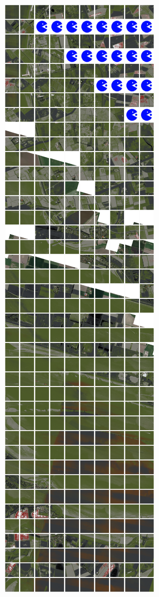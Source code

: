 <html>
<div>
<img src="https://github.com/HakkaTjakka/NL_TILE_MAP/blob/main/18/655/-1067/r.6550.-10670.png" height="44" width="44">
<img src="https://github.com/HakkaTjakka/NL_TILE_MAP/blob/main/18/655/-1067/r.6551.-10670.png" height="44" width="44">
<img src="https://github.com/HakkaTjakka/NL_TILE_MAP/blob/main/18/655/-1067/r.6552.-10670.png" height="44" width="44">
<img src="https://github.com/HakkaTjakka/NL_TILE_MAP/blob/main/18/655/-1067/r.6553.-10670.png" height="44" width="44">
<img src="https://github.com/HakkaTjakka/NL_TILE_MAP/blob/main/18/655/-1067/r.6554.-10670.png" height="44" width="44">
<img src="https://github.com/HakkaTjakka/NL_TILE_MAP/blob/main/18/655/-1067/r.6555.-10670.png" height="44" width="44">
<img src="https://github.com/HakkaTjakka/NL_TILE_MAP/blob/main/18/655/-1067/r.6556.-10670.png" height="44" width="44">
<img src="https://github.com/HakkaTjakka/NL_TILE_MAP/blob/main/18/655/-1067/r.6557.-10670.png" height="44" width="44">
<img src="https://github.com/HakkaTjakka/NL_TILE_MAP/blob/main/18/655/-1067/r.6558.-10670.png" height="44" width="44">
<img src="https://github.com/HakkaTjakka/NL_TILE_MAP/blob/main/18/655/-1067/r.6559.-10670.png" height="44" width="44">
<img src="https://github.com/HakkaTjakka/NL_TILE_MAP/blob/main/18/656/-1067/r.6560.-10670.png" height="44" width="44">
<img src="https://github.com/HakkaTjakka/NL_TILE_MAP/blob/main/18/656/-1067/r.6561.-10670.png" height="44" width="44">
<img src="https://github.com/HakkaTjakka/NL_TILE_MAP/blob/main/source.png" height="44" width="44">
<img src="https://github.com/HakkaTjakka/NL_TILE_MAP/blob/main/source.png" height="44" width="44">
<img src="https://github.com/HakkaTjakka/NL_TILE_MAP/blob/main/source.png" height="44" width="44">
<img src="https://github.com/HakkaTjakka/NL_TILE_MAP/blob/main/source.png" height="44" width="44">
<img src="https://github.com/HakkaTjakka/NL_TILE_MAP/blob/main/source.png" height="44" width="44">
<img src="https://github.com/HakkaTjakka/NL_TILE_MAP/blob/main/source.png" height="44" width="44">
<img src="https://github.com/HakkaTjakka/NL_TILE_MAP/blob/main/source.png" height="44" width="44">
<img src="https://github.com/HakkaTjakka/NL_TILE_MAP/blob/main/source.png" height="44" width="44">
<br>
<img src="https://github.com/HakkaTjakka/NL_TILE_MAP/blob/main/18/655/-1067/r.6550.-10669.png" height="44" width="44">
<img src="https://github.com/HakkaTjakka/NL_TILE_MAP/blob/main/18/655/-1067/r.6551.-10669.png" height="44" width="44">
<img src="https://github.com/HakkaTjakka/NL_TILE_MAP/blob/main/18/655/-1067/r.6552.-10669.png" height="44" width="44">
<img src="https://github.com/HakkaTjakka/NL_TILE_MAP/blob/main/18/655/-1067/r.6553.-10669.png" height="44" width="44">
<img src="https://github.com/HakkaTjakka/NL_TILE_MAP/blob/main/18/655/-1067/r.6554.-10669.png" height="44" width="44">
<img src="https://github.com/HakkaTjakka/NL_TILE_MAP/blob/main/18/655/-1067/r.6555.-10669.png" height="44" width="44">
<img src="https://github.com/HakkaTjakka/NL_TILE_MAP/blob/main/18/655/-1067/r.6556.-10669.png" height="44" width="44">
<img src="https://github.com/HakkaTjakka/NL_TILE_MAP/blob/main/18/655/-1067/r.6557.-10669.png" height="44" width="44">
<img src="https://github.com/HakkaTjakka/NL_TILE_MAP/blob/main/18/655/-1067/r.6558.-10669.png" height="44" width="44">
<img src="https://github.com/HakkaTjakka/NL_TILE_MAP/blob/main/18/655/-1067/r.6559.-10669.png" height="44" width="44">
<img src="https://github.com/HakkaTjakka/NL_TILE_MAP/blob/main/18/656/-1067/r.6560.-10669.png" height="44" width="44">
<img src="https://github.com/HakkaTjakka/NL_TILE_MAP/blob/main/18/656/-1067/r.6561.-10669.png" height="44" width="44">
<img src="https://github.com/HakkaTjakka/NL_TILE_MAP/blob/main/18/656/-1067/r.6562.-10669.png" height="44" width="44">
<img src="https://github.com/HakkaTjakka/NL_TILE_MAP/blob/main/18/656/-1067/r.6563.-10669.png" height="44" width="44">
<img src="https://github.com/HakkaTjakka/NL_TILE_MAP/blob/main/source.png" height="44" width="44">
<img src="https://github.com/HakkaTjakka/NL_TILE_MAP/blob/main/source.png" height="44" width="44">
<img src="https://github.com/HakkaTjakka/NL_TILE_MAP/blob/main/source.png" height="44" width="44">
<img src="https://github.com/HakkaTjakka/NL_TILE_MAP/blob/main/source.png" height="44" width="44">
<img src="https://github.com/HakkaTjakka/NL_TILE_MAP/blob/main/source.png" height="44" width="44">
<img src="https://github.com/HakkaTjakka/NL_TILE_MAP/blob/main/source.png" height="44" width="44">
<br>
<img src="https://github.com/HakkaTjakka/NL_TILE_MAP/blob/main/18/655/-1067/r.6550.-10668.png" height="44" width="44">
<img src="https://github.com/HakkaTjakka/NL_TILE_MAP/blob/main/18/655/-1067/r.6551.-10668.png" height="44" width="44">
<img src="https://github.com/HakkaTjakka/NL_TILE_MAP/blob/main/18/655/-1067/r.6552.-10668.png" height="44" width="44">
<img src="https://github.com/HakkaTjakka/NL_TILE_MAP/blob/main/18/655/-1067/r.6553.-10668.png" height="44" width="44">
<img src="https://github.com/HakkaTjakka/NL_TILE_MAP/blob/main/18/655/-1067/r.6554.-10668.png" height="44" width="44">
<img src="https://github.com/HakkaTjakka/NL_TILE_MAP/blob/main/18/655/-1067/r.6555.-10668.png" height="44" width="44">
<img src="https://github.com/HakkaTjakka/NL_TILE_MAP/blob/main/18/655/-1067/r.6556.-10668.png" height="44" width="44">
<img src="https://github.com/HakkaTjakka/NL_TILE_MAP/blob/main/18/655/-1067/r.6557.-10668.png" height="44" width="44">
<img src="https://github.com/HakkaTjakka/NL_TILE_MAP/blob/main/18/655/-1067/r.6558.-10668.png" height="44" width="44">
<img src="https://github.com/HakkaTjakka/NL_TILE_MAP/blob/main/18/655/-1067/r.6559.-10668.png" height="44" width="44">
<img src="https://github.com/HakkaTjakka/NL_TILE_MAP/blob/main/18/656/-1067/r.6560.-10668.png" height="44" width="44">
<img src="https://github.com/HakkaTjakka/NL_TILE_MAP/blob/main/18/656/-1067/r.6561.-10668.png" height="44" width="44">
<img src="https://github.com/HakkaTjakka/NL_TILE_MAP/blob/main/18/656/-1067/r.6562.-10668.png" height="44" width="44">
<img src="https://github.com/HakkaTjakka/NL_TILE_MAP/blob/main/18/656/-1067/r.6563.-10668.png" height="44" width="44">
<img src="https://github.com/HakkaTjakka/NL_TILE_MAP/blob/main/18/656/-1067/r.6564.-10668.png" height="44" width="44">
<img src="https://github.com/HakkaTjakka/NL_TILE_MAP/blob/main/18/656/-1067/r.6565.-10668.png" height="44" width="44">
<img src="https://github.com/HakkaTjakka/NL_TILE_MAP/blob/main/source.png" height="44" width="44">
<img src="https://github.com/HakkaTjakka/NL_TILE_MAP/blob/main/source.png" height="44" width="44">
<img src="https://github.com/HakkaTjakka/NL_TILE_MAP/blob/main/source.png" height="44" width="44">
<img src="https://github.com/HakkaTjakka/NL_TILE_MAP/blob/main/source.png" height="44" width="44">
<br>
<img src="https://github.com/HakkaTjakka/NL_TILE_MAP/blob/main/18/655/-1067/r.6550.-10667.png" height="44" width="44">
<img src="https://github.com/HakkaTjakka/NL_TILE_MAP/blob/main/18/655/-1067/r.6551.-10667.png" height="44" width="44">
<img src="https://github.com/HakkaTjakka/NL_TILE_MAP/blob/main/18/655/-1067/r.6552.-10667.png" height="44" width="44">
<img src="https://github.com/HakkaTjakka/NL_TILE_MAP/blob/main/18/655/-1067/r.6553.-10667.png" height="44" width="44">
<img src="https://github.com/HakkaTjakka/NL_TILE_MAP/blob/main/18/655/-1067/r.6554.-10667.png" height="44" width="44">
<img src="https://github.com/HakkaTjakka/NL_TILE_MAP/blob/main/18/655/-1067/r.6555.-10667.png" height="44" width="44">
<img src="https://github.com/HakkaTjakka/NL_TILE_MAP/blob/main/18/655/-1067/r.6556.-10667.png" height="44" width="44">
<img src="https://github.com/HakkaTjakka/NL_TILE_MAP/blob/main/18/655/-1067/r.6557.-10667.png" height="44" width="44">
<img src="https://github.com/HakkaTjakka/NL_TILE_MAP/blob/main/18/655/-1067/r.6558.-10667.png" height="44" width="44">
<img src="https://github.com/HakkaTjakka/NL_TILE_MAP/blob/main/18/655/-1067/r.6559.-10667.png" height="44" width="44">
<img src="https://github.com/HakkaTjakka/NL_TILE_MAP/blob/main/18/656/-1067/r.6560.-10667.png" height="44" width="44">
<img src="https://github.com/HakkaTjakka/NL_TILE_MAP/blob/main/18/656/-1067/r.6561.-10667.png" height="44" width="44">
<img src="https://github.com/HakkaTjakka/NL_TILE_MAP/blob/main/18/656/-1067/r.6562.-10667.png" height="44" width="44">
<img src="https://github.com/HakkaTjakka/NL_TILE_MAP/blob/main/18/656/-1067/r.6563.-10667.png" height="44" width="44">
<img src="https://github.com/HakkaTjakka/NL_TILE_MAP/blob/main/18/656/-1067/r.6564.-10667.png" height="44" width="44">
<img src="https://github.com/HakkaTjakka/NL_TILE_MAP/blob/main/18/656/-1067/r.6565.-10667.png" height="44" width="44">
<img src="https://github.com/HakkaTjakka/NL_TILE_MAP/blob/main/18/656/-1067/r.6566.-10667.png" height="44" width="44">
<img src="https://github.com/HakkaTjakka/NL_TILE_MAP/blob/main/18/656/-1067/r.6567.-10667.png" height="44" width="44">
<img src="https://github.com/HakkaTjakka/NL_TILE_MAP/blob/main/source.png" height="44" width="44">
<img src="https://github.com/HakkaTjakka/NL_TILE_MAP/blob/main/source.png" height="44" width="44">
<br>
<img src="https://github.com/HakkaTjakka/NL_TILE_MAP/blob/main/18/655/-1067/r.6550.-10666.png" height="44" width="44">
<img src="https://github.com/HakkaTjakka/NL_TILE_MAP/blob/main/18/655/-1067/r.6551.-10666.png" height="44" width="44">
<img src="https://github.com/HakkaTjakka/NL_TILE_MAP/blob/main/18/655/-1067/r.6552.-10666.png" height="44" width="44">
<img src="https://github.com/HakkaTjakka/NL_TILE_MAP/blob/main/18/655/-1067/r.6553.-10666.png" height="44" width="44">
<img src="https://github.com/HakkaTjakka/NL_TILE_MAP/blob/main/18/655/-1067/r.6554.-10666.png" height="44" width="44">
<img src="https://github.com/HakkaTjakka/NL_TILE_MAP/blob/main/18/655/-1067/r.6555.-10666.png" height="44" width="44">
<img src="https://github.com/HakkaTjakka/NL_TILE_MAP/blob/main/18/655/-1067/r.6556.-10666.png" height="44" width="44">
<img src="https://github.com/HakkaTjakka/NL_TILE_MAP/blob/main/18/655/-1067/r.6557.-10666.png" height="44" width="44">
<img src="https://github.com/HakkaTjakka/NL_TILE_MAP/blob/main/18/655/-1067/r.6558.-10666.png" height="44" width="44">
<img src="https://github.com/HakkaTjakka/NL_TILE_MAP/blob/main/18/655/-1067/r.6559.-10666.png" height="44" width="44">
<img src="https://github.com/HakkaTjakka/NL_TILE_MAP/blob/main/18/656/-1067/r.6560.-10666.png" height="44" width="44">
<img src="https://github.com/HakkaTjakka/NL_TILE_MAP/blob/main/18/656/-1067/r.6561.-10666.png" height="44" width="44">
<img src="https://github.com/HakkaTjakka/NL_TILE_MAP/blob/main/18/656/-1067/r.6562.-10666.png" height="44" width="44">
<img src="https://github.com/HakkaTjakka/NL_TILE_MAP/blob/main/18/656/-1067/r.6563.-10666.png" height="44" width="44">
<img src="https://github.com/HakkaTjakka/NL_TILE_MAP/blob/main/18/656/-1067/r.6564.-10666.png" height="44" width="44">
<img src="https://github.com/HakkaTjakka/NL_TILE_MAP/blob/main/18/656/-1067/r.6565.-10666.png" height="44" width="44">
<img src="https://github.com/HakkaTjakka/NL_TILE_MAP/blob/main/18/656/-1067/r.6566.-10666.png" height="44" width="44">
<img src="https://github.com/HakkaTjakka/NL_TILE_MAP/blob/main/18/656/-1067/r.6567.-10666.png" height="44" width="44">
<img src="https://github.com/HakkaTjakka/NL_TILE_MAP/blob/main/18/656/-1067/r.6568.-10666.png" height="44" width="44">
<img src="https://github.com/HakkaTjakka/NL_TILE_MAP/blob/main/18/656/-1067/r.6569.-10666.png" height="44" width="44">
<br>
<img src="https://github.com/HakkaTjakka/NL_TILE_MAP/blob/main/18/655/-1067/r.6550.-10665.png" height="44" width="44">
<img src="https://github.com/HakkaTjakka/NL_TILE_MAP/blob/main/18/655/-1067/r.6551.-10665.png" height="44" width="44">
<img src="https://github.com/HakkaTjakka/NL_TILE_MAP/blob/main/18/655/-1067/r.6552.-10665.png" height="44" width="44">
<img src="https://github.com/HakkaTjakka/NL_TILE_MAP/blob/main/18/655/-1067/r.6553.-10665.png" height="44" width="44">
<img src="https://github.com/HakkaTjakka/NL_TILE_MAP/blob/main/18/655/-1067/r.6554.-10665.png" height="44" width="44">
<img src="https://github.com/HakkaTjakka/NL_TILE_MAP/blob/main/18/655/-1067/r.6555.-10665.png" height="44" width="44">
<img src="https://github.com/HakkaTjakka/NL_TILE_MAP/blob/main/18/655/-1067/r.6556.-10665.png" height="44" width="44">
<img src="https://github.com/HakkaTjakka/NL_TILE_MAP/blob/main/18/655/-1067/r.6557.-10665.png" height="44" width="44">
<img src="https://github.com/HakkaTjakka/NL_TILE_MAP/blob/main/18/655/-1067/r.6558.-10665.png" height="44" width="44">
<img src="https://github.com/HakkaTjakka/NL_TILE_MAP/blob/main/18/655/-1067/r.6559.-10665.png" height="44" width="44">
<img src="https://github.com/HakkaTjakka/NL_TILE_MAP/blob/main/18/656/-1067/r.6560.-10665.png" height="44" width="44">
<img src="https://github.com/HakkaTjakka/NL_TILE_MAP/blob/main/18/656/-1067/r.6561.-10665.png" height="44" width="44">
<img src="https://github.com/HakkaTjakka/NL_TILE_MAP/blob/main/18/656/-1067/r.6562.-10665.png" height="44" width="44">
<img src="https://github.com/HakkaTjakka/NL_TILE_MAP/blob/main/18/656/-1067/r.6563.-10665.png" height="44" width="44">
<img src="https://github.com/HakkaTjakka/NL_TILE_MAP/blob/main/18/656/-1067/r.6564.-10665.png" height="44" width="44">
<img src="https://github.com/HakkaTjakka/NL_TILE_MAP/blob/main/18/656/-1067/r.6565.-10665.png" height="44" width="44">
<img src="https://github.com/HakkaTjakka/NL_TILE_MAP/blob/main/18/656/-1067/r.6566.-10665.png" height="44" width="44">
<img src="https://github.com/HakkaTjakka/NL_TILE_MAP/blob/main/18/656/-1067/r.6567.-10665.png" height="44" width="44">
<img src="https://github.com/HakkaTjakka/NL_TILE_MAP/blob/main/18/656/-1067/r.6568.-10665.png" height="44" width="44">
<img src="https://github.com/HakkaTjakka/NL_TILE_MAP/blob/main/18/656/-1067/r.6569.-10665.png" height="44" width="44">
<br>
<img src="https://github.com/HakkaTjakka/NL_TILE_MAP/blob/main/18/655/-1067/r.6550.-10664.png" height="44" width="44">
<img src="https://github.com/HakkaTjakka/NL_TILE_MAP/blob/main/18/655/-1067/r.6551.-10664.png" height="44" width="44">
<img src="https://github.com/HakkaTjakka/NL_TILE_MAP/blob/main/18/655/-1067/r.6552.-10664.png" height="44" width="44">
<img src="https://github.com/HakkaTjakka/NL_TILE_MAP/blob/main/18/655/-1067/r.6553.-10664.png" height="44" width="44">
<img src="https://github.com/HakkaTjakka/NL_TILE_MAP/blob/main/18/655/-1067/r.6554.-10664.png" height="44" width="44">
<img src="https://github.com/HakkaTjakka/NL_TILE_MAP/blob/main/18/655/-1067/r.6555.-10664.png" height="44" width="44">
<img src="https://github.com/HakkaTjakka/NL_TILE_MAP/blob/main/18/655/-1067/r.6556.-10664.png" height="44" width="44">
<img src="https://github.com/HakkaTjakka/NL_TILE_MAP/blob/main/18/655/-1067/r.6557.-10664.png" height="44" width="44">
<img src="https://github.com/HakkaTjakka/NL_TILE_MAP/blob/main/18/655/-1067/r.6558.-10664.png" height="44" width="44">
<img src="https://github.com/HakkaTjakka/NL_TILE_MAP/blob/main/18/655/-1067/r.6559.-10664.png" height="44" width="44">
<img src="https://github.com/HakkaTjakka/NL_TILE_MAP/blob/main/18/656/-1067/r.6560.-10664.png" height="44" width="44">
<img src="https://github.com/HakkaTjakka/NL_TILE_MAP/blob/main/18/656/-1067/r.6561.-10664.png" height="44" width="44">
<img src="https://github.com/HakkaTjakka/NL_TILE_MAP/blob/main/18/656/-1067/r.6562.-10664.png" height="44" width="44">
<img src="https://github.com/HakkaTjakka/NL_TILE_MAP/blob/main/18/656/-1067/r.6563.-10664.png" height="44" width="44">
<img src="https://github.com/HakkaTjakka/NL_TILE_MAP/blob/main/18/656/-1067/r.6564.-10664.png" height="44" width="44">
<img src="https://github.com/HakkaTjakka/NL_TILE_MAP/blob/main/18/656/-1067/r.6565.-10664.png" height="44" width="44">
<img src="https://github.com/HakkaTjakka/NL_TILE_MAP/blob/main/18/656/-1067/r.6566.-10664.png" height="44" width="44">
<img src="https://github.com/HakkaTjakka/NL_TILE_MAP/blob/main/18/656/-1067/r.6567.-10664.png" height="44" width="44">
<img src="https://github.com/HakkaTjakka/NL_TILE_MAP/blob/main/18/656/-1067/r.6568.-10664.png" height="44" width="44">
<img src="https://github.com/HakkaTjakka/NL_TILE_MAP/blob/main/18/656/-1067/r.6569.-10664.png" height="44" width="44">
<br>
<img src="https://github.com/HakkaTjakka/NL_TILE_MAP/blob/main/18/655/-1067/r.6550.-10663.png" height="44" width="44">
<img src="https://github.com/HakkaTjakka/NL_TILE_MAP/blob/main/18/655/-1067/r.6551.-10663.png" height="44" width="44">
<img src="https://github.com/HakkaTjakka/NL_TILE_MAP/blob/main/18/655/-1067/r.6552.-10663.png" height="44" width="44">
<img src="https://github.com/HakkaTjakka/NL_TILE_MAP/blob/main/18/655/-1067/r.6553.-10663.png" height="44" width="44">
<img src="https://github.com/HakkaTjakka/NL_TILE_MAP/blob/main/18/655/-1067/r.6554.-10663.png" height="44" width="44">
<img src="https://github.com/HakkaTjakka/NL_TILE_MAP/blob/main/18/655/-1067/r.6555.-10663.png" height="44" width="44">
<img src="https://github.com/HakkaTjakka/NL_TILE_MAP/blob/main/18/655/-1067/r.6556.-10663.png" height="44" width="44">
<img src="https://github.com/HakkaTjakka/NL_TILE_MAP/blob/main/18/655/-1067/r.6557.-10663.png" height="44" width="44">
<img src="https://github.com/HakkaTjakka/NL_TILE_MAP/blob/main/18/655/-1067/r.6558.-10663.png" height="44" width="44">
<img src="https://github.com/HakkaTjakka/NL_TILE_MAP/blob/main/18/655/-1067/r.6559.-10663.png" height="44" width="44">
<img src="https://github.com/HakkaTjakka/NL_TILE_MAP/blob/main/18/656/-1067/r.6560.-10663.png" height="44" width="44">
<img src="https://github.com/HakkaTjakka/NL_TILE_MAP/blob/main/18/656/-1067/r.6561.-10663.png" height="44" width="44">
<img src="https://github.com/HakkaTjakka/NL_TILE_MAP/blob/main/18/656/-1067/r.6562.-10663.png" height="44" width="44">
<img src="https://github.com/HakkaTjakka/NL_TILE_MAP/blob/main/18/656/-1067/r.6563.-10663.png" height="44" width="44">
<img src="https://github.com/HakkaTjakka/NL_TILE_MAP/blob/main/18/656/-1067/r.6564.-10663.png" height="44" width="44">
<img src="https://github.com/HakkaTjakka/NL_TILE_MAP/blob/main/18/656/-1067/r.6565.-10663.png" height="44" width="44">
<img src="https://github.com/HakkaTjakka/NL_TILE_MAP/blob/main/18/656/-1067/r.6566.-10663.png" height="44" width="44">
<img src="https://github.com/HakkaTjakka/NL_TILE_MAP/blob/main/18/656/-1067/r.6567.-10663.png" height="44" width="44">
<img src="https://github.com/HakkaTjakka/NL_TILE_MAP/blob/main/18/656/-1067/r.6568.-10663.png" height="44" width="44">
<img src="https://github.com/HakkaTjakka/NL_TILE_MAP/blob/main/18/656/-1067/r.6569.-10663.png" height="44" width="44">
<br>
<img src="https://github.com/HakkaTjakka/NL_TILE_MAP/blob/main/18/655/-1067/r.6550.-10662.png" height="44" width="44">
<img src="https://github.com/HakkaTjakka/NL_TILE_MAP/blob/main/18/655/-1067/r.6551.-10662.png" height="44" width="44">
<img src="https://github.com/HakkaTjakka/NL_TILE_MAP/blob/main/18/655/-1067/r.6552.-10662.png" height="44" width="44">
<img src="https://github.com/HakkaTjakka/NL_TILE_MAP/blob/main/18/655/-1067/r.6553.-10662.png" height="44" width="44">
<img src="https://github.com/HakkaTjakka/NL_TILE_MAP/blob/main/18/655/-1067/r.6554.-10662.png" height="44" width="44">
<img src="https://github.com/HakkaTjakka/NL_TILE_MAP/blob/main/18/655/-1067/r.6555.-10662.png" height="44" width="44">
<img src="https://github.com/HakkaTjakka/NL_TILE_MAP/blob/main/18/655/-1067/r.6556.-10662.png" height="44" width="44">
<img src="https://github.com/HakkaTjakka/NL_TILE_MAP/blob/main/18/655/-1067/r.6557.-10662.png" height="44" width="44">
<img src="https://github.com/HakkaTjakka/NL_TILE_MAP/blob/main/18/655/-1067/r.6558.-10662.png" height="44" width="44">
<img src="https://github.com/HakkaTjakka/NL_TILE_MAP/blob/main/18/655/-1067/r.6559.-10662.png" height="44" width="44">
<img src="https://github.com/HakkaTjakka/NL_TILE_MAP/blob/main/18/656/-1067/r.6560.-10662.png" height="44" width="44">
<img src="https://github.com/HakkaTjakka/NL_TILE_MAP/blob/main/18/656/-1067/r.6561.-10662.png" height="44" width="44">
<img src="https://github.com/HakkaTjakka/NL_TILE_MAP/blob/main/18/656/-1067/r.6562.-10662.png" height="44" width="44">
<img src="https://github.com/HakkaTjakka/NL_TILE_MAP/blob/main/18/656/-1067/r.6563.-10662.png" height="44" width="44">
<img src="https://github.com/HakkaTjakka/NL_TILE_MAP/blob/main/18/656/-1067/r.6564.-10662.png" height="44" width="44">
<img src="https://github.com/HakkaTjakka/NL_TILE_MAP/blob/main/18/656/-1067/r.6565.-10662.png" height="44" width="44">
<img src="https://github.com/HakkaTjakka/NL_TILE_MAP/blob/main/18/656/-1067/r.6566.-10662.png" height="44" width="44">
<img src="https://github.com/HakkaTjakka/NL_TILE_MAP/blob/main/18/656/-1067/r.6567.-10662.png" height="44" width="44">
<img src="https://github.com/HakkaTjakka/NL_TILE_MAP/blob/main/18/656/-1067/r.6568.-10662.png" height="44" width="44">
<img src="https://github.com/HakkaTjakka/NL_TILE_MAP/blob/main/18/656/-1067/r.6569.-10662.png" height="44" width="44">
<br>
<img src="https://github.com/HakkaTjakka/NL_TILE_MAP/blob/main/18/655/-1067/r.6550.-10661.png" height="44" width="44">
<img src="https://github.com/HakkaTjakka/NL_TILE_MAP/blob/main/18/655/-1067/r.6551.-10661.png" height="44" width="44">
<img src="https://github.com/HakkaTjakka/NL_TILE_MAP/blob/main/18/655/-1067/r.6552.-10661.png" height="44" width="44">
<img src="https://github.com/HakkaTjakka/NL_TILE_MAP/blob/main/18/655/-1067/r.6553.-10661.png" height="44" width="44">
<img src="https://github.com/HakkaTjakka/NL_TILE_MAP/blob/main/18/655/-1067/r.6554.-10661.png" height="44" width="44">
<img src="https://github.com/HakkaTjakka/NL_TILE_MAP/blob/main/18/655/-1067/r.6555.-10661.png" height="44" width="44">
<img src="https://github.com/HakkaTjakka/NL_TILE_MAP/blob/main/18/655/-1067/r.6556.-10661.png" height="44" width="44">
<img src="https://github.com/HakkaTjakka/NL_TILE_MAP/blob/main/18/655/-1067/r.6557.-10661.png" height="44" width="44">
<img src="https://github.com/HakkaTjakka/NL_TILE_MAP/blob/main/18/655/-1067/r.6558.-10661.png" height="44" width="44">
<img src="https://github.com/HakkaTjakka/NL_TILE_MAP/blob/main/18/655/-1067/r.6559.-10661.png" height="44" width="44">
<img src="https://github.com/HakkaTjakka/NL_TILE_MAP/blob/main/18/656/-1067/r.6560.-10661.png" height="44" width="44">
<img src="https://github.com/HakkaTjakka/NL_TILE_MAP/blob/main/18/656/-1067/r.6561.-10661.png" height="44" width="44">
<img src="https://github.com/HakkaTjakka/NL_TILE_MAP/blob/main/18/656/-1067/r.6562.-10661.png" height="44" width="44">
<img src="https://github.com/HakkaTjakka/NL_TILE_MAP/blob/main/18/656/-1067/r.6563.-10661.png" height="44" width="44">
<img src="https://github.com/HakkaTjakka/NL_TILE_MAP/blob/main/18/656/-1067/r.6564.-10661.png" height="44" width="44">
<img src="https://github.com/HakkaTjakka/NL_TILE_MAP/blob/main/18/656/-1067/r.6565.-10661.png" height="44" width="44">
<img src="https://github.com/HakkaTjakka/NL_TILE_MAP/blob/main/18/656/-1067/r.6566.-10661.png" height="44" width="44">
<img src="https://github.com/HakkaTjakka/NL_TILE_MAP/blob/main/18/656/-1067/r.6567.-10661.png" height="44" width="44">
<img src="https://github.com/HakkaTjakka/NL_TILE_MAP/blob/main/18/656/-1067/r.6568.-10661.png" height="44" width="44">
<img src="https://github.com/HakkaTjakka/NL_TILE_MAP/blob/main/18/656/-1067/r.6569.-10661.png" height="44" width="44">
<br>
<img src="https://github.com/HakkaTjakka/NL_TILE_MAP/blob/main/18/655/-1066/r.6550.-10660.png" height="44" width="44">
<img src="https://github.com/HakkaTjakka/NL_TILE_MAP/blob/main/18/655/-1066/r.6551.-10660.png" height="44" width="44">
<img src="https://github.com/HakkaTjakka/NL_TILE_MAP/blob/main/18/655/-1066/r.6552.-10660.png" height="44" width="44">
<img src="https://github.com/HakkaTjakka/NL_TILE_MAP/blob/main/18/655/-1066/r.6553.-10660.png" height="44" width="44">
<img src="https://github.com/HakkaTjakka/NL_TILE_MAP/blob/main/18/655/-1066/r.6554.-10660.png" height="44" width="44">
<img src="https://github.com/HakkaTjakka/NL_TILE_MAP/blob/main/18/655/-1066/r.6555.-10660.png" height="44" width="44">
<img src="https://github.com/HakkaTjakka/NL_TILE_MAP/blob/main/18/655/-1066/r.6556.-10660.png" height="44" width="44">
<img src="https://github.com/HakkaTjakka/NL_TILE_MAP/blob/main/18/655/-1066/r.6557.-10660.png" height="44" width="44">
<img src="https://github.com/HakkaTjakka/NL_TILE_MAP/blob/main/18/655/-1066/r.6558.-10660.png" height="44" width="44">
<img src="https://github.com/HakkaTjakka/NL_TILE_MAP/blob/main/18/655/-1066/r.6559.-10660.png" height="44" width="44">
<img src="https://github.com/HakkaTjakka/NL_TILE_MAP/blob/main/18/656/-1066/r.6560.-10660.png" height="44" width="44">
<img src="https://github.com/HakkaTjakka/NL_TILE_MAP/blob/main/18/656/-1066/r.6561.-10660.png" height="44" width="44">
<img src="https://github.com/HakkaTjakka/NL_TILE_MAP/blob/main/18/656/-1066/r.6562.-10660.png" height="44" width="44">
<img src="https://github.com/HakkaTjakka/NL_TILE_MAP/blob/main/18/656/-1066/r.6563.-10660.png" height="44" width="44">
<img src="https://github.com/HakkaTjakka/NL_TILE_MAP/blob/main/18/656/-1066/r.6564.-10660.png" height="44" width="44">
<img src="https://github.com/HakkaTjakka/NL_TILE_MAP/blob/main/18/656/-1066/r.6565.-10660.png" height="44" width="44">
<img src="https://github.com/HakkaTjakka/NL_TILE_MAP/blob/main/18/656/-1066/r.6566.-10660.png" height="44" width="44">
<img src="https://github.com/HakkaTjakka/NL_TILE_MAP/blob/main/18/656/-1066/r.6567.-10660.png" height="44" width="44">
<img src="https://github.com/HakkaTjakka/NL_TILE_MAP/blob/main/18/656/-1066/r.6568.-10660.png" height="44" width="44">
<img src="https://github.com/HakkaTjakka/NL_TILE_MAP/blob/main/18/656/-1066/r.6569.-10660.png" height="44" width="44">
<br>
<img src="https://github.com/HakkaTjakka/NL_TILE_MAP/blob/main/18/655/-1066/r.6550.-10659.png" height="44" width="44">
<img src="https://github.com/HakkaTjakka/NL_TILE_MAP/blob/main/18/655/-1066/r.6551.-10659.png" height="44" width="44">
<img src="https://github.com/HakkaTjakka/NL_TILE_MAP/blob/main/18/655/-1066/r.6552.-10659.png" height="44" width="44">
<img src="https://github.com/HakkaTjakka/NL_TILE_MAP/blob/main/18/655/-1066/r.6553.-10659.png" height="44" width="44">
<img src="https://github.com/HakkaTjakka/NL_TILE_MAP/blob/main/18/655/-1066/r.6554.-10659.png" height="44" width="44">
<img src="https://github.com/HakkaTjakka/NL_TILE_MAP/blob/main/18/655/-1066/r.6555.-10659.png" height="44" width="44">
<img src="https://github.com/HakkaTjakka/NL_TILE_MAP/blob/main/18/655/-1066/r.6556.-10659.png" height="44" width="44">
<img src="https://github.com/HakkaTjakka/NL_TILE_MAP/blob/main/18/655/-1066/r.6557.-10659.png" height="44" width="44">
<img src="https://github.com/HakkaTjakka/NL_TILE_MAP/blob/main/18/655/-1066/r.6558.-10659.png" height="44" width="44">
<img src="https://github.com/HakkaTjakka/NL_TILE_MAP/blob/main/18/655/-1066/r.6559.-10659.png" height="44" width="44">
<img src="https://github.com/HakkaTjakka/NL_TILE_MAP/blob/main/18/656/-1066/r.6560.-10659.png" height="44" width="44">
<img src="https://github.com/HakkaTjakka/NL_TILE_MAP/blob/main/18/656/-1066/r.6561.-10659.png" height="44" width="44">
<img src="https://github.com/HakkaTjakka/NL_TILE_MAP/blob/main/18/656/-1066/r.6562.-10659.png" height="44" width="44">
<img src="https://github.com/HakkaTjakka/NL_TILE_MAP/blob/main/18/656/-1066/r.6563.-10659.png" height="44" width="44">
<img src="https://github.com/HakkaTjakka/NL_TILE_MAP/blob/main/18/656/-1066/r.6564.-10659.png" height="44" width="44">
<img src="https://github.com/HakkaTjakka/NL_TILE_MAP/blob/main/18/656/-1066/r.6565.-10659.png" height="44" width="44">
<img src="https://github.com/HakkaTjakka/NL_TILE_MAP/blob/main/18/656/-1066/r.6566.-10659.png" height="44" width="44">
<img src="https://github.com/HakkaTjakka/NL_TILE_MAP/blob/main/18/656/-1066/r.6567.-10659.png" height="44" width="44">
<img src="https://github.com/HakkaTjakka/NL_TILE_MAP/blob/main/18/656/-1066/r.6568.-10659.png" height="44" width="44">
<img src="https://github.com/HakkaTjakka/NL_TILE_MAP/blob/main/18/656/-1066/r.6569.-10659.png" height="44" width="44">
<br>
<img src="https://github.com/HakkaTjakka/NL_TILE_MAP/blob/main/18/655/-1066/r.6550.-10658.png" height="44" width="44">
<img src="https://github.com/HakkaTjakka/NL_TILE_MAP/blob/main/18/655/-1066/r.6551.-10658.png" height="44" width="44">
<img src="https://github.com/HakkaTjakka/NL_TILE_MAP/blob/main/18/655/-1066/r.6552.-10658.png" height="44" width="44">
<img src="https://github.com/HakkaTjakka/NL_TILE_MAP/blob/main/18/655/-1066/r.6553.-10658.png" height="44" width="44">
<img src="https://github.com/HakkaTjakka/NL_TILE_MAP/blob/main/18/655/-1066/r.6554.-10658.png" height="44" width="44">
<img src="https://github.com/HakkaTjakka/NL_TILE_MAP/blob/main/18/655/-1066/r.6555.-10658.png" height="44" width="44">
<img src="https://github.com/HakkaTjakka/NL_TILE_MAP/blob/main/18/655/-1066/r.6556.-10658.png" height="44" width="44">
<img src="https://github.com/HakkaTjakka/NL_TILE_MAP/blob/main/18/655/-1066/r.6557.-10658.png" height="44" width="44">
<img src="https://github.com/HakkaTjakka/NL_TILE_MAP/blob/main/18/655/-1066/r.6558.-10658.png" height="44" width="44">
<img src="https://github.com/HakkaTjakka/NL_TILE_MAP/blob/main/18/655/-1066/r.6559.-10658.png" height="44" width="44">
<img src="https://github.com/HakkaTjakka/NL_TILE_MAP/blob/main/18/656/-1066/r.6560.-10658.png" height="44" width="44">
<img src="https://github.com/HakkaTjakka/NL_TILE_MAP/blob/main/18/656/-1066/r.6561.-10658.png" height="44" width="44">
<img src="https://github.com/HakkaTjakka/NL_TILE_MAP/blob/main/18/656/-1066/r.6562.-10658.png" height="44" width="44">
<img src="https://github.com/HakkaTjakka/NL_TILE_MAP/blob/main/18/656/-1066/r.6563.-10658.png" height="44" width="44">
<img src="https://github.com/HakkaTjakka/NL_TILE_MAP/blob/main/18/656/-1066/r.6564.-10658.png" height="44" width="44">
<img src="https://github.com/HakkaTjakka/NL_TILE_MAP/blob/main/18/656/-1066/r.6565.-10658.png" height="44" width="44">
<img src="https://github.com/HakkaTjakka/NL_TILE_MAP/blob/main/18/656/-1066/r.6566.-10658.png" height="44" width="44">
<img src="https://github.com/HakkaTjakka/NL_TILE_MAP/blob/main/18/656/-1066/r.6567.-10658.png" height="44" width="44">
<img src="https://github.com/HakkaTjakka/NL_TILE_MAP/blob/main/18/656/-1066/r.6568.-10658.png" height="44" width="44">
<img src="https://github.com/HakkaTjakka/NL_TILE_MAP/blob/main/18/656/-1066/r.6569.-10658.png" height="44" width="44">
<br>
<img src="https://github.com/HakkaTjakka/NL_TILE_MAP/blob/main/18/655/-1066/r.6550.-10657.png" height="44" width="44">
<img src="https://github.com/HakkaTjakka/NL_TILE_MAP/blob/main/18/655/-1066/r.6551.-10657.png" height="44" width="44">
<img src="https://github.com/HakkaTjakka/NL_TILE_MAP/blob/main/18/655/-1066/r.6552.-10657.png" height="44" width="44">
<img src="https://github.com/HakkaTjakka/NL_TILE_MAP/blob/main/18/655/-1066/r.6553.-10657.png" height="44" width="44">
<img src="https://github.com/HakkaTjakka/NL_TILE_MAP/blob/main/18/655/-1066/r.6554.-10657.png" height="44" width="44">
<img src="https://github.com/HakkaTjakka/NL_TILE_MAP/blob/main/18/655/-1066/r.6555.-10657.png" height="44" width="44">
<img src="https://github.com/HakkaTjakka/NL_TILE_MAP/blob/main/18/655/-1066/r.6556.-10657.png" height="44" width="44">
<img src="https://github.com/HakkaTjakka/NL_TILE_MAP/blob/main/18/655/-1066/r.6557.-10657.png" height="44" width="44">
<img src="https://github.com/HakkaTjakka/NL_TILE_MAP/blob/main/18/655/-1066/r.6558.-10657.png" height="44" width="44">
<img src="https://github.com/HakkaTjakka/NL_TILE_MAP/blob/main/18/655/-1066/r.6559.-10657.png" height="44" width="44">
<img src="https://github.com/HakkaTjakka/NL_TILE_MAP/blob/main/18/656/-1066/r.6560.-10657.png" height="44" width="44">
<img src="https://github.com/HakkaTjakka/NL_TILE_MAP/blob/main/18/656/-1066/r.6561.-10657.png" height="44" width="44">
<img src="https://github.com/HakkaTjakka/NL_TILE_MAP/blob/main/18/656/-1066/r.6562.-10657.png" height="44" width="44">
<img src="https://github.com/HakkaTjakka/NL_TILE_MAP/blob/main/18/656/-1066/r.6563.-10657.png" height="44" width="44">
<img src="https://github.com/HakkaTjakka/NL_TILE_MAP/blob/main/18/656/-1066/r.6564.-10657.png" height="44" width="44">
<img src="https://github.com/HakkaTjakka/NL_TILE_MAP/blob/main/18/656/-1066/r.6565.-10657.png" height="44" width="44">
<img src="https://github.com/HakkaTjakka/NL_TILE_MAP/blob/main/18/656/-1066/r.6566.-10657.png" height="44" width="44">
<img src="https://github.com/HakkaTjakka/NL_TILE_MAP/blob/main/18/656/-1066/r.6567.-10657.png" height="44" width="44">
<img src="https://github.com/HakkaTjakka/NL_TILE_MAP/blob/main/18/656/-1066/r.6568.-10657.png" height="44" width="44">
<img src="https://github.com/HakkaTjakka/NL_TILE_MAP/blob/main/18/656/-1066/r.6569.-10657.png" height="44" width="44">
<br>
<img src="https://github.com/HakkaTjakka/NL_TILE_MAP/blob/main/18/655/-1066/r.6550.-10656.png" height="44" width="44">
<img src="https://github.com/HakkaTjakka/NL_TILE_MAP/blob/main/18/655/-1066/r.6551.-10656.png" height="44" width="44">
<img src="https://github.com/HakkaTjakka/NL_TILE_MAP/blob/main/18/655/-1066/r.6552.-10656.png" height="44" width="44">
<img src="https://github.com/HakkaTjakka/NL_TILE_MAP/blob/main/18/655/-1066/r.6553.-10656.png" height="44" width="44">
<img src="https://github.com/HakkaTjakka/NL_TILE_MAP/blob/main/18/655/-1066/r.6554.-10656.png" height="44" width="44">
<img src="https://github.com/HakkaTjakka/NL_TILE_MAP/blob/main/18/655/-1066/r.6555.-10656.png" height="44" width="44">
<img src="https://github.com/HakkaTjakka/NL_TILE_MAP/blob/main/18/655/-1066/r.6556.-10656.png" height="44" width="44">
<img src="https://github.com/HakkaTjakka/NL_TILE_MAP/blob/main/18/655/-1066/r.6557.-10656.png" height="44" width="44">
<img src="https://github.com/HakkaTjakka/NL_TILE_MAP/blob/main/18/655/-1066/r.6558.-10656.png" height="44" width="44">
<img src="https://github.com/HakkaTjakka/NL_TILE_MAP/blob/main/18/655/-1066/r.6559.-10656.png" height="44" width="44">
<img src="https://github.com/HakkaTjakka/NL_TILE_MAP/blob/main/18/656/-1066/r.6560.-10656.png" height="44" width="44">
<img src="https://github.com/HakkaTjakka/NL_TILE_MAP/blob/main/18/656/-1066/r.6561.-10656.png" height="44" width="44">
<img src="https://github.com/HakkaTjakka/NL_TILE_MAP/blob/main/18/656/-1066/r.6562.-10656.png" height="44" width="44">
<img src="https://github.com/HakkaTjakka/NL_TILE_MAP/blob/main/18/656/-1066/r.6563.-10656.png" height="44" width="44">
<img src="https://github.com/HakkaTjakka/NL_TILE_MAP/blob/main/18/656/-1066/r.6564.-10656.png" height="44" width="44">
<img src="https://github.com/HakkaTjakka/NL_TILE_MAP/blob/main/18/656/-1066/r.6565.-10656.png" height="44" width="44">
<img src="https://github.com/HakkaTjakka/NL_TILE_MAP/blob/main/18/656/-1066/r.6566.-10656.png" height="44" width="44">
<img src="https://github.com/HakkaTjakka/NL_TILE_MAP/blob/main/18/656/-1066/r.6567.-10656.png" height="44" width="44">
<img src="https://github.com/HakkaTjakka/NL_TILE_MAP/blob/main/18/656/-1066/r.6568.-10656.png" height="44" width="44">
<img src="https://github.com/HakkaTjakka/NL_TILE_MAP/blob/main/18/656/-1066/r.6569.-10656.png" height="44" width="44">
<br>
<img src="https://github.com/HakkaTjakka/NL_TILE_MAP/blob/main/18/655/-1066/r.6550.-10655.png" height="44" width="44">
<img src="https://github.com/HakkaTjakka/NL_TILE_MAP/blob/main/18/655/-1066/r.6551.-10655.png" height="44" width="44">
<img src="https://github.com/HakkaTjakka/NL_TILE_MAP/blob/main/18/655/-1066/r.6552.-10655.png" height="44" width="44">
<img src="https://github.com/HakkaTjakka/NL_TILE_MAP/blob/main/18/655/-1066/r.6553.-10655.png" height="44" width="44">
<img src="https://github.com/HakkaTjakka/NL_TILE_MAP/blob/main/18/655/-1066/r.6554.-10655.png" height="44" width="44">
<img src="https://github.com/HakkaTjakka/NL_TILE_MAP/blob/main/18/655/-1066/r.6555.-10655.png" height="44" width="44">
<img src="https://github.com/HakkaTjakka/NL_TILE_MAP/blob/main/18/655/-1066/r.6556.-10655.png" height="44" width="44">
<img src="https://github.com/HakkaTjakka/NL_TILE_MAP/blob/main/18/655/-1066/r.6557.-10655.png" height="44" width="44">
<img src="https://github.com/HakkaTjakka/NL_TILE_MAP/blob/main/18/655/-1066/r.6558.-10655.png" height="44" width="44">
<img src="https://github.com/HakkaTjakka/NL_TILE_MAP/blob/main/18/655/-1066/r.6559.-10655.png" height="44" width="44">
<img src="https://github.com/HakkaTjakka/NL_TILE_MAP/blob/main/18/656/-1066/r.6560.-10655.png" height="44" width="44">
<img src="https://github.com/HakkaTjakka/NL_TILE_MAP/blob/main/18/656/-1066/r.6561.-10655.png" height="44" width="44">
<img src="https://github.com/HakkaTjakka/NL_TILE_MAP/blob/main/18/656/-1066/r.6562.-10655.png" height="44" width="44">
<img src="https://github.com/HakkaTjakka/NL_TILE_MAP/blob/main/18/656/-1066/r.6563.-10655.png" height="44" width="44">
<img src="https://github.com/HakkaTjakka/NL_TILE_MAP/blob/main/18/656/-1066/r.6564.-10655.png" height="44" width="44">
<img src="https://github.com/HakkaTjakka/NL_TILE_MAP/blob/main/18/656/-1066/r.6565.-10655.png" height="44" width="44">
<img src="https://github.com/HakkaTjakka/NL_TILE_MAP/blob/main/18/656/-1066/r.6566.-10655.png" height="44" width="44">
<img src="https://github.com/HakkaTjakka/NL_TILE_MAP/blob/main/18/656/-1066/r.6567.-10655.png" height="44" width="44">
<img src="https://github.com/HakkaTjakka/NL_TILE_MAP/blob/main/18/656/-1066/r.6568.-10655.png" height="44" width="44">
<img src="https://github.com/HakkaTjakka/NL_TILE_MAP/blob/main/18/656/-1066/r.6569.-10655.png" height="44" width="44">
<br>
<img src="https://github.com/HakkaTjakka/NL_TILE_MAP/blob/main/18/655/-1066/r.6550.-10654.png" height="44" width="44">
<img src="https://github.com/HakkaTjakka/NL_TILE_MAP/blob/main/18/655/-1066/r.6551.-10654.png" height="44" width="44">
<img src="https://github.com/HakkaTjakka/NL_TILE_MAP/blob/main/18/655/-1066/r.6552.-10654.png" height="44" width="44">
<img src="https://github.com/HakkaTjakka/NL_TILE_MAP/blob/main/18/655/-1066/r.6553.-10654.png" height="44" width="44">
<img src="https://github.com/HakkaTjakka/NL_TILE_MAP/blob/main/18/655/-1066/r.6554.-10654.png" height="44" width="44">
<img src="https://github.com/HakkaTjakka/NL_TILE_MAP/blob/main/18/655/-1066/r.6555.-10654.png" height="44" width="44">
<img src="https://github.com/HakkaTjakka/NL_TILE_MAP/blob/main/18/655/-1066/r.6556.-10654.png" height="44" width="44">
<img src="https://github.com/HakkaTjakka/NL_TILE_MAP/blob/main/18/655/-1066/r.6557.-10654.png" height="44" width="44">
<img src="https://github.com/HakkaTjakka/NL_TILE_MAP/blob/main/18/655/-1066/r.6558.-10654.png" height="44" width="44">
<img src="https://github.com/HakkaTjakka/NL_TILE_MAP/blob/main/18/655/-1066/r.6559.-10654.png" height="44" width="44">
<img src="https://github.com/HakkaTjakka/NL_TILE_MAP/blob/main/18/656/-1066/r.6560.-10654.png" height="44" width="44">
<img src="https://github.com/HakkaTjakka/NL_TILE_MAP/blob/main/18/656/-1066/r.6561.-10654.png" height="44" width="44">
<img src="https://github.com/HakkaTjakka/NL_TILE_MAP/blob/main/18/656/-1066/r.6562.-10654.png" height="44" width="44">
<img src="https://github.com/HakkaTjakka/NL_TILE_MAP/blob/main/18/656/-1066/r.6563.-10654.png" height="44" width="44">
<img src="https://github.com/HakkaTjakka/NL_TILE_MAP/blob/main/18/656/-1066/r.6564.-10654.png" height="44" width="44">
<img src="https://github.com/HakkaTjakka/NL_TILE_MAP/blob/main/18/656/-1066/r.6565.-10654.png" height="44" width="44">
<img src="https://github.com/HakkaTjakka/NL_TILE_MAP/blob/main/18/656/-1066/r.6566.-10654.png" height="44" width="44">
<img src="https://github.com/HakkaTjakka/NL_TILE_MAP/blob/main/18/656/-1066/r.6567.-10654.png" height="44" width="44">
<img src="https://github.com/HakkaTjakka/NL_TILE_MAP/blob/main/18/656/-1066/r.6568.-10654.png" height="44" width="44">
<img src="https://github.com/HakkaTjakka/NL_TILE_MAP/blob/main/18/656/-1066/r.6569.-10654.png" height="44" width="44">
<br>
<img src="https://github.com/HakkaTjakka/NL_TILE_MAP/blob/main/18/655/-1066/r.6550.-10653.png" height="44" width="44">
<img src="https://github.com/HakkaTjakka/NL_TILE_MAP/blob/main/18/655/-1066/r.6551.-10653.png" height="44" width="44">
<img src="https://github.com/HakkaTjakka/NL_TILE_MAP/blob/main/18/655/-1066/r.6552.-10653.png" height="44" width="44">
<img src="https://github.com/HakkaTjakka/NL_TILE_MAP/blob/main/18/655/-1066/r.6553.-10653.png" height="44" width="44">
<img src="https://github.com/HakkaTjakka/NL_TILE_MAP/blob/main/18/655/-1066/r.6554.-10653.png" height="44" width="44">
<img src="https://github.com/HakkaTjakka/NL_TILE_MAP/blob/main/18/655/-1066/r.6555.-10653.png" height="44" width="44">
<img src="https://github.com/HakkaTjakka/NL_TILE_MAP/blob/main/18/655/-1066/r.6556.-10653.png" height="44" width="44">
<img src="https://github.com/HakkaTjakka/NL_TILE_MAP/blob/main/18/655/-1066/r.6557.-10653.png" height="44" width="44">
<img src="https://github.com/HakkaTjakka/NL_TILE_MAP/blob/main/18/655/-1066/r.6558.-10653.png" height="44" width="44">
<img src="https://github.com/HakkaTjakka/NL_TILE_MAP/blob/main/18/655/-1066/r.6559.-10653.png" height="44" width="44">
<img src="https://github.com/HakkaTjakka/NL_TILE_MAP/blob/main/18/656/-1066/r.6560.-10653.png" height="44" width="44">
<img src="https://github.com/HakkaTjakka/NL_TILE_MAP/blob/main/18/656/-1066/r.6561.-10653.png" height="44" width="44">
<img src="https://github.com/HakkaTjakka/NL_TILE_MAP/blob/main/18/656/-1066/r.6562.-10653.png" height="44" width="44">
<img src="https://github.com/HakkaTjakka/NL_TILE_MAP/blob/main/18/656/-1066/r.6563.-10653.png" height="44" width="44">
<img src="https://github.com/HakkaTjakka/NL_TILE_MAP/blob/main/18/656/-1066/r.6564.-10653.png" height="44" width="44">
<img src="https://github.com/HakkaTjakka/NL_TILE_MAP/blob/main/18/656/-1066/r.6565.-10653.png" height="44" width="44">
<img src="https://github.com/HakkaTjakka/NL_TILE_MAP/blob/main/18/656/-1066/r.6566.-10653.png" height="44" width="44">
<img src="https://github.com/HakkaTjakka/NL_TILE_MAP/blob/main/18/656/-1066/r.6567.-10653.png" height="44" width="44">
<img src="https://github.com/HakkaTjakka/NL_TILE_MAP/blob/main/18/656/-1066/r.6568.-10653.png" height="44" width="44">
<img src="https://github.com/HakkaTjakka/NL_TILE_MAP/blob/main/18/656/-1066/r.6569.-10653.png" height="44" width="44">
<br>
<img src="https://github.com/HakkaTjakka/NL_TILE_MAP/blob/main/18/655/-1066/r.6550.-10652.png" height="44" width="44">
<img src="https://github.com/HakkaTjakka/NL_TILE_MAP/blob/main/18/655/-1066/r.6551.-10652.png" height="44" width="44">
<img src="https://github.com/HakkaTjakka/NL_TILE_MAP/blob/main/18/655/-1066/r.6552.-10652.png" height="44" width="44">
<img src="https://github.com/HakkaTjakka/NL_TILE_MAP/blob/main/18/655/-1066/r.6553.-10652.png" height="44" width="44">
<img src="https://github.com/HakkaTjakka/NL_TILE_MAP/blob/main/18/655/-1066/r.6554.-10652.png" height="44" width="44">
<img src="https://github.com/HakkaTjakka/NL_TILE_MAP/blob/main/18/655/-1066/r.6555.-10652.png" height="44" width="44">
<img src="https://github.com/HakkaTjakka/NL_TILE_MAP/blob/main/18/655/-1066/r.6556.-10652.png" height="44" width="44">
<img src="https://github.com/HakkaTjakka/NL_TILE_MAP/blob/main/18/655/-1066/r.6557.-10652.png" height="44" width="44">
<img src="https://github.com/HakkaTjakka/NL_TILE_MAP/blob/main/18/655/-1066/r.6558.-10652.png" height="44" width="44">
<img src="https://github.com/HakkaTjakka/NL_TILE_MAP/blob/main/18/655/-1066/r.6559.-10652.png" height="44" width="44">
<img src="https://github.com/HakkaTjakka/NL_TILE_MAP/blob/main/18/656/-1066/r.6560.-10652.png" height="44" width="44">
<img src="https://github.com/HakkaTjakka/NL_TILE_MAP/blob/main/18/656/-1066/r.6561.-10652.png" height="44" width="44">
<img src="https://github.com/HakkaTjakka/NL_TILE_MAP/blob/main/18/656/-1066/r.6562.-10652.png" height="44" width="44">
<img src="https://github.com/HakkaTjakka/NL_TILE_MAP/blob/main/18/656/-1066/r.6563.-10652.png" height="44" width="44">
<img src="https://github.com/HakkaTjakka/NL_TILE_MAP/blob/main/18/656/-1066/r.6564.-10652.png" height="44" width="44">
<img src="https://github.com/HakkaTjakka/NL_TILE_MAP/blob/main/18/656/-1066/r.6565.-10652.png" height="44" width="44">
<img src="https://github.com/HakkaTjakka/NL_TILE_MAP/blob/main/18/656/-1066/r.6566.-10652.png" height="44" width="44">
<img src="https://github.com/HakkaTjakka/NL_TILE_MAP/blob/main/18/656/-1066/r.6567.-10652.png" height="44" width="44">
<img src="https://github.com/HakkaTjakka/NL_TILE_MAP/blob/main/18/656/-1066/r.6568.-10652.png" height="44" width="44">
<img src="https://github.com/HakkaTjakka/NL_TILE_MAP/blob/main/18/656/-1066/r.6569.-10652.png" height="44" width="44">
<br>
<img src="https://github.com/HakkaTjakka/NL_TILE_MAP/blob/main/18/655/-1066/r.6550.-10651.png" height="44" width="44">
<img src="https://github.com/HakkaTjakka/NL_TILE_MAP/blob/main/18/655/-1066/r.6551.-10651.png" height="44" width="44">
<img src="https://github.com/HakkaTjakka/NL_TILE_MAP/blob/main/18/655/-1066/r.6552.-10651.png" height="44" width="44">
<img src="https://github.com/HakkaTjakka/NL_TILE_MAP/blob/main/18/655/-1066/r.6553.-10651.png" height="44" width="44">
<img src="https://github.com/HakkaTjakka/NL_TILE_MAP/blob/main/18/655/-1066/r.6554.-10651.png" height="44" width="44">
<img src="https://github.com/HakkaTjakka/NL_TILE_MAP/blob/main/18/655/-1066/r.6555.-10651.png" height="44" width="44">
<img src="https://github.com/HakkaTjakka/NL_TILE_MAP/blob/main/18/655/-1066/r.6556.-10651.png" height="44" width="44">
<img src="https://github.com/HakkaTjakka/NL_TILE_MAP/blob/main/18/655/-1066/r.6557.-10651.png" height="44" width="44">
<img src="https://github.com/HakkaTjakka/NL_TILE_MAP/blob/main/18/655/-1066/r.6558.-10651.png" height="44" width="44">
<img src="https://github.com/HakkaTjakka/NL_TILE_MAP/blob/main/18/655/-1066/r.6559.-10651.png" height="44" width="44">
<img src="https://github.com/HakkaTjakka/NL_TILE_MAP/blob/main/18/656/-1066/r.6560.-10651.png" height="44" width="44">
<img src="https://github.com/HakkaTjakka/NL_TILE_MAP/blob/main/18/656/-1066/r.6561.-10651.png" height="44" width="44">
<img src="https://github.com/HakkaTjakka/NL_TILE_MAP/blob/main/18/656/-1066/r.6562.-10651.png" height="44" width="44">
<img src="https://github.com/HakkaTjakka/NL_TILE_MAP/blob/main/18/656/-1066/r.6563.-10651.png" height="44" width="44">
<img src="https://github.com/HakkaTjakka/NL_TILE_MAP/blob/main/18/656/-1066/r.6564.-10651.png" height="44" width="44">
<img src="https://github.com/HakkaTjakka/NL_TILE_MAP/blob/main/18/656/-1066/r.6565.-10651.png" height="44" width="44">
<img src="https://github.com/HakkaTjakka/NL_TILE_MAP/blob/main/18/656/-1066/r.6566.-10651.png" height="44" width="44">
<img src="https://github.com/HakkaTjakka/NL_TILE_MAP/blob/main/18/656/-1066/r.6567.-10651.png" height="44" width="44">
<img src="https://github.com/HakkaTjakka/NL_TILE_MAP/blob/main/18/656/-1066/r.6568.-10651.png" height="44" width="44">
<img src="https://github.com/HakkaTjakka/NL_TILE_MAP/blob/main/18/656/-1066/r.6569.-10651.png" height="44" width="44">
<br>
</div>
</html>
